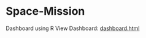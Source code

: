 # Space-Mission
Dashboard using R
View Dashboard:
[dashboard.html](https://rawcdn.githack.com/A-BS-H/Space-Mission/911e85f26353512521f9603f4c5d41f79101218c/dashboard.html)
